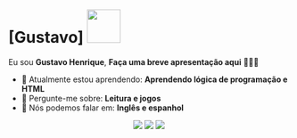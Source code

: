 # [Gustavo] <img src="https://gifimgs.com/animations/anime/dragon-ball-z/Goku/goku_11.gif" width="60px">

Eu sou <strong>Gustavo Henrique</strong>, <strong>Faça uma breve apresentação aqui</strong> 👨🏻‍💻 

- 🚀 Atualmente estou aprendendo: <strong>Aprendendo lógica de programação e HTML</strong> 
- 💬 Pergunte-me sobre: <strong>Leitura e jogos</strong>
- 📣 Nós podemos falar em: <strong>Inglês e espanhol</strong>

<div align="center">

  <a href="#" alt="Gmail">
    <img src="https://img.shields.io/badge/-Gmail-FF0000?style=flat-square&labelColor=FF0000&logo=gmail&logoColor=white&link=LINK-DO-SEU-EMAIL"/></a>

  <a href="#" alt="Linkedin">
    <img src="https://img.shields.io/badge/-Linkedin-0e76a8?style=flat-square&logo=Linkedin&logoColor=white&link=LINK-DO-SEU-LINKEDIN" /></a>

  <a href="#" alt="Instagram">
    <img src="https://img.shields.io/badge/-Instagram-DF0174?style=flat-square&labelColor=DF0174&logo=instagram&logoColor=white&link=LINK-DO-SEU-INSTAGRAM"/></a>

</div>
